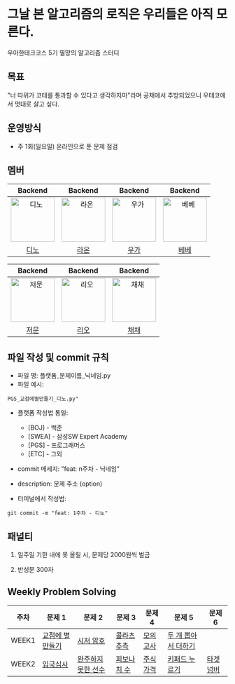 # 그날 본 알고리즘의 로직은 우리들은 아직 모른다.

우아한테크코스 5기 멸망의 알고리즘 스터디

## 목표

"너 따위가 코테를 통과할 수 있다고 생각하지마"라며 공채에서 추방되었으니 우테코에서 멋대로 살고 싶다.

## 운영방식

- 주 1회(일요일) 온라인으로 푼 문제 점검
 
  

## 멤버

|                                         Backend                                          |                                         Backend                                          |                                         Backend                                          |                                         Backend                                         |
| :--------------------------------------------------------------------------------------: | :--------------------------------------------------------------------------------------: | :--------------------------------------------------------------------------------------: | :-------------------------------------------------------------------------------------: |
| <img src="https://avatars.githubusercontent.com/u/77482065?v=4" width=100px alt="디노"/> | <img src="https://avatars.githubusercontent.com/u/64852591?v=4" width=100px alt="라온"/> | <img src="https://avatars.githubusercontent.com/u/91244090?v=4" width=100px alt="우가"/>|<img src="https://avatars.githubusercontent.com/u/94087228?v=4" width=100px alt="베베"/>  |
|                       [디노](https://github.com/jjongwa)                        |                         [라온](https://github.com/mcodnjs)                             |                            [우가](https://github.com/wugawuga)                              |                          [베베](https://github.com/wonyongChoi05)                                  |

|                                        Backend                                         |                                        Backend                                         |              Backend               |
|:--------------------------------------------------------------------------------------:|:--------------------------------------------------------------------------------------:|:----------------------------------:| 
| <img src="https://avatars.githubusercontent.com/u/51906604?v=4" width=100px alt="저문"/> | <img src="https://avatars.githubusercontent.com/u/89302528?v=4" width=100px alt="리오"/> | <img src="https://avatars.githubusercontent.com/u/80631952?v=4" width=100px alt="채채"/> |
|                            [저문](https://github.com/jeomxon)                            |                            [리오](https://github.com/Jaeyoung22)                            |               [채채](https://github.com/chaewon121)               |


## 파일 작성 및 commit 규칙
- 파일 명: 플랫폼_문제이름_닉네임.py
- 파일 예시:

```
PGS_교점에별만들기_디노.py"
```

- 플랫폼 작성법 통일: 
  * [BOJ] - 백준 
  * [SWEA] - 삼성SW Expert Academy
  * [PGS] - 프로그래머스
  * [ETC] - 그외


- commit 메세지: "feat: n주차 - 닉네임"
- description: 문제 주소 (option)
- 터미널에서 작성법: 

```
git commit -m "feat: 1주차 - 디노"
```


## 패널티

1. 일주일 기한 내에 못 올릴 시, 문제당 2000원씩 벌금

2. 반성문 300자


## Weekly Problem Solving
| **주차** | **문제 1**      | **문제 2**       | **문제 3**   | **문제 4**  | **문제 5**        | **문제 6**        |
|--------|---------------|----------------|------------|-----------|-----------------|-----------------|
| WEEK1  | [교점에 별 만들기](https://school.programmers.co.kr/learn/courses/30/lessons/87377) | [시저 암호](https://school.programmers.co.kr/learn/courses/30/lessons/12926)      | [콜라츠 추측](https://school.programmers.co.kr/learn/courses/30/lessons/12943) | [모의고사](https://school.programmers.co.kr/learn/courses/30/lessons/42840)  | [두 개 뽑아서 더하기](https://school.programmers.co.kr/learn/courses/30/lessons/68644) |
| WEEK2  | [입국심사](https://school.programmers.co.kr/learn/courses/30/lessons/43238)      | [완주하지 못한 선수](https://school.programmers.co.kr/learn/courses/30/lessons/42576) | [피보나치 수](https://school.programmers.co.kr/learn/courses/30/lessons/12945) | [주식 가격](https://school.programmers.co.kr/learn/courses/30/lessons/42584) | [키패드 누르기](https://school.programmers.co.kr/learn/courses/30/lessons/67256)     |  [타겟 넘버](https://school.programmers.co.kr/learn/courses/30/lessons/43165) |
